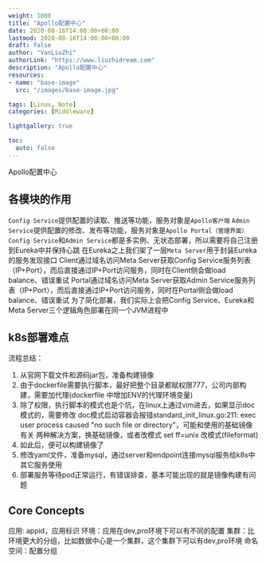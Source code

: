 ```yaml
---
weight: 1000
title: "Apollo配置中心"
date: 2020-08-16T14:00:00+08:00
lastmod: 2020-08-16T14:00:00+08:00
draft: false
author: "VanLiuZhi"
authorLink: "https://www.liuzhidream.com"
description: "Apollo配置中心"
resources:
- name: "base-image"
  src: "/images/base-image.jpg"

tags: [Linux, Note]
categories: [Middleware]

lightgallery: true

toc:
  auto: false
---
```


Apollo配置中心

## 各模块的作用

`Config Service`提供配置的读取、推送等功能，服务对象是`Apollo客户端`
`Admin Service`提供配置的修改、发布等功能，服务对象是`Apollo Portal（管理界面）`
`Config Service`和`Admin Service`都是多实例、无状态部署，所以需要将自己注册到Eureka中并保持心跳
在Eureka之上我们架了一层`Meta Server`用于封装Eureka的服务发现接口
Client通过域名访问Meta Server获取Config Service服务列表（IP+Port），而后直接通过IP+Port访问服务，同时在Client侧会做load balance、错误重试
Portal通过域名访问Meta Server获取Admin Service服务列表（IP+Port），而后直接通过IP+Port访问服务，同时在Portal侧会做load balance、错误重试
为了简化部署，我们实际上会把Config Service、Eureka和Meta Server三个逻辑角色部署在同一个JVM进程中

## k8s部署难点

流程总结：

1. 从官网下载文件和源码jar包，准备构建镜像
2. 由于dockerfile需要执行脚本，最好把整个目录都赋权限777，公司内部构建，需要加代理(dockerfile 中增加ENV的代理环境变量)
3. 除了权限，执行脚本的模式也是个坑，在linux上通过vim进去，如果显示doc模式的，需要修改
doc模式启动容器会报错standard_init_linux.go:211: exec user process caused "no such file or directory"，可能和使用的基础镜像有关
两种解决方案，换基础镜像，或者改模式 set ff=unix 改模式(fileformat)
4. 如此后，便可以构建镜像了
5. 修改yaml文件，准备mysql，通过server和endpoint连接mysql服务给k8s中其它服务使用
6. 部署服务等待pod正常运行，有错误排查，基本可能出现的就是镜像构建有问题

## Core Concepts

应用: appid，应用标识
环境：应用在dev,pro环境下可以有不同的配置
集群：比环境更大的分组，比如数据中心是一个集群，这个集群下可以有dev,pro环境
命名空间：配置分组